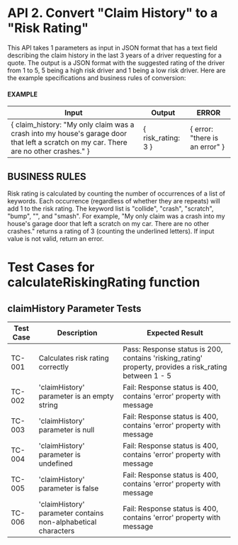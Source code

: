 # API 2. Convert "Claim History" to a "Risk Rating"

This API takes 1 parameters as input in JSON format that has a text field describing the claim history in the last 3 years of a driver requesting for a quote. The output is a JSON format with the suggested rating of the driver from 1 to 5, 5 being a high risk driver and 1 being a low risk driver. Here are the example specifications and business rules of conversion:

#### EXAMPLE

| Input                                                                                                                                 | Output             | ERROR                          |
| ------------------------------------------------------------------------------------------------------------------------------------- | ------------------ | ------------------------------ |
| { claim_history: "My only claim was a crash into my house's garage door that left a scratch on my car. There are no other crashes." } | { risk_rating: 3 } | { error: "there is an error" } |

## BUSINESS RULES

Risk rating is calculated by counting the number of occurrences of a list of keywords. Each occurrence (regardless of whether they are repeats) will add 1 to the risk rating. The keyword list is "collide", "crash", "scratch", "bump", "", and "smash". For example, "My only claim was a crash into my house's garage door that left a scratch on my car. There are no other crashes." returns a rating of 3 (counting the underlined letters). If input value is not valid, return an error.

# Test Cases for calculateRiskingRating function

## claimHistory Parameter Tests

| Test Case | Description                                                   | Expected Result                                                                          |
| --------- | ------------------------------------------------------------- | ---------------------------------------------------------------------------------------- |
| TC-001    | Calculates risk rating correctly                              | Pass: Response status is 200, contains 'risking_rating' property, provides a risk_rating between 1 - 5 |
| TC-002    | 'claimHistory' parameter is an empty string                   | Fail: Response status is 400, contains 'error' property with message                     |
| TC-003    | 'claimHistory' parameter is null                              | Fail: Response status is 400, contains 'error' property with message                     |
| TC-004    | 'claimHistory' parameter is undefined                         | Fail: Response status is 400, contains 'error' property with message                     |
| TC-005    | 'claimHistory' parameter is false                             | Fail: Response status is 400, contains 'error' property with message                     |
| TC-006    | 'claimHistory' parameter contains non-alphabetical characters | Fail: Response status is 400, contains 'error' property with message                     |
